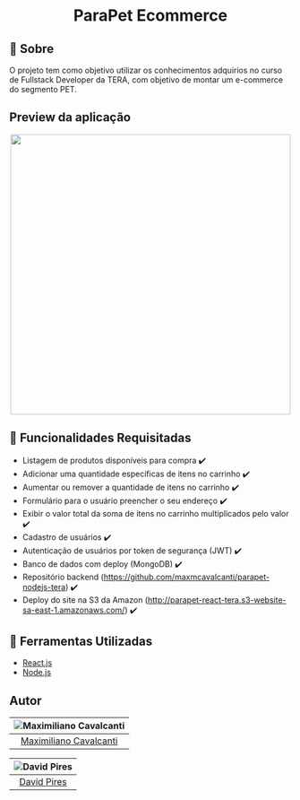 <h1 align="center" >
  <p>
    ParaPet Ecommerce<br>

  </p>
</h1>

## 📕 Sobre

O projeto tem como objetivo utilizar os conhecimentos adquirios no curso de Fullstack Developer da TERA, com objetivo de montar um e-commerce do segmento PET.

## Preview da aplicação

<p align="center">
<img src="https://user-images.githubusercontent.com/95191637/190280649-e1ce6fe4-16b2-4c8d-8901-f038c9e8f336.png" width="500"/><br>
</p>


## 📝 Funcionalidades Requisitadas
- Listagem de produtos  disponíveis para compra ✔️
- Adicionar uma quantidade específicas de itens no carrinho ✔️
- Aumentar ou remover a quantidade de itens no carrinho ✔️
- Formulário para o usuário preencher o seu endereço ✔️
- Exibir o valor total da soma de itens no carrinho multiplicados pelo valor ✔️
- Cadastro de usuários ✔️
- Autenticação de usuários por token de segurança (JWT) ✔️
- Banco de dados com deploy (MongoDB) ✔️
- Repositório backend (https://github.com/maxmcavalcanti/parapet-nodejs-tera) ✔️
- Deploy do site na S3 da Amazon (http://parapet-react-tera.s3-website-sa-east-1.amazonaws.com/) ✔️

## 🔧 Ferramentas Utilizadas

- [React.js](https://reactjs.org/)
- [Node.js](https://nodejs.org/en/)



## Autor
| ![Maximiliano Cavalcanti](https://avatars.githubusercontent.com/u/95191637?v=4&s=150)|
|:---------------------:|
|  [Maximiliano Cavalcanti](https://github.com/maxmcavalcanti/)   |

| ![David Pires](https://avatars.githubusercontent.com/u/93953738?v=4&s=150)|
|:---------------------:|
|  [David Pires](https://github.com/daviidpires)   |
